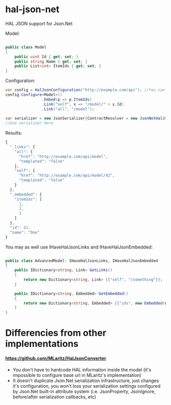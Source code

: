 hal-json-net
============

HAL JSON support for Json.Net


Model:

```csharp

public class Model
{
	public uint Id { get; set; }
	public string Name { get; set; }
	public List<int> ItemIds { get; set; }
}
```


Configuration:

```csharp
var config = HalJsonConfiguration("http://example.com/api"); //You can use null instead of example.com, it won't touch your links in that case
config.Configure<Model>()
				.Embed(p => p.ItemIds)
				.Link("self", x => "/model/" + x.Id)
				.Link("all", "/model");
				
var serializer = new JsonSerializer{ContractResolver = new JsonNetHalJsonContactResolver(config)};
//Use serializer here
```

Results:

```js
{
  "_links": {
    "all": {
      "href": "http://example.com/api/model",
      "templated": "false"
    },
    "self": {
      "href": "http://example.com/api/model/42",
      "templated": "false"
    }
  },
  "_embedded": {
    "itemIds": [
      1,
      2,
      3
    ]
  },
  "id": 42,
  "name": "One"
}


```

You may as well use IHaveHalJsonLinks and IHaveHalJsonEmbedded:

```csharp

public class AdvancedModel: IHaveHalJsonLinks, IHaveHalJsonEmbedded
{
    public IDictionary<string, Link> GetLinks()
    {
        return new Dictionary<string, Link> {{"self", "/something"}};
	}

    public IDictionary<string, Embedded> GetEmbedded()
    {
	    return new Dictionary<string, Embedded> {{"ids", new Embedded(new[] {1, 2, 3})}};
    }
}

```


# Differencies from other implementations 

#### https://github.com/MLaritz/HalJsonConverter


- You don't have to hardcode HAL information inside the model (it's impossible to configure base url in MLaritz's implementation)
- It doesn't duplicate Json.Net serialization infrastructure, just changes it's configuration, you won't loss your serialization settings configured by Json.Net built-in attribute system (i.e. JsonProperty, JsonIgnore, before/after serialization callbacks, etc)


